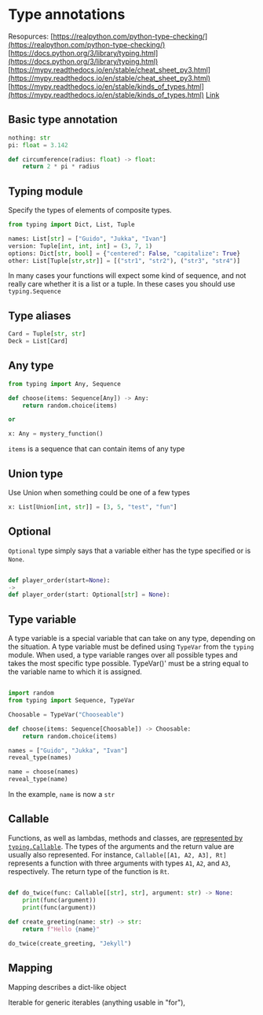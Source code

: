 

# Type annotations
Resopurces:
[https://realpython.com/python-type-checking/](https://realpython.com/python-type-checking/)
[https://docs.python.org/3/library/typing.html](https://docs.python.org/3/library/typing.html)
[https://mypy.readthedocs.io/en/stable/cheat_sheet_py3.html](https://mypy.readthedocs.io/en/stable/cheat_sheet_py3.html)
[https://mypy.readthedocs.io/en/stable/kinds_of_types.html](https://mypy.readthedocs.io/en/stable/kinds_of_types.html)
[Link](https://www.python.org/dev/peps/pep-0526/#id4)

## Basic type annotation
```python
nothing: str
pi: float = 3.142

def circumference(radius: float) -> float:
    return 2 * pi * radius
```

## Typing module
Specify the types of elements of composite types.
```python
from typing import Dict, List, Tuple

names: List[str] = ["Guido", "Jukka", "Ivan"]
version: Tuple[int, int, int] = (3, 7, 1)
options: Dict[str, bool] = {"centered": False, "capitalize": True}
other: List[Tuple[str,str]] = [("str1", "str2"), ("str3", "str4")]
```
In many cases your functions will expect some kind of sequence, and not really care whether it is a list or a tuple. In these cases you should use `typing.Sequence`

## Type aliases
```python
Card = Tuple[str, str]
Deck = List[Card]
```

## Any type
```python
from typing import Any, Sequence

def choose(items: Sequence[Any]) -> Any:
    return random.choice(items)

or

x: Any = mystery_function()
```
`items` is a sequence that can contain items of any type


## Union type
Use Union when something could be one of a few types
```python
x: List[Union[int, str]] = [3, 5, "test", "fun"]
```

## Optional
`Optional` type simply says that a variable either has the type specified or is `None`.
```python

def player_order(start=None):
->
def player_order(start: Optional[str] = None):
```

## Type variable
A type variable is a special variable that can take on any type, depending on the situation. 
A type variable must be defined using `TypeVar` from the `typing` module. 
When used, a type variable ranges over all possible types and takes the most specific type possible.
TypeVar()' must be a string equal to the variable name to which it is assigned.
```python

import random
from typing import Sequence, TypeVar

Choosable = TypeVar("Chooseable")

def choose(items: Sequence[Choosable]) -> Choosable:
    return random.choice(items)

names = ["Guido", "Jukka", "Ivan"]
reveal_type(names)

name = choose(names)
reveal_type(name)
```
In the example, `name` is now a `str`


## Callable
Functions, as well as lambdas, methods and classes, are [represented by  `typing.Callable`](https://mypy.readthedocs.io/en/latest/kinds_of_types.html#callable-types-and-lambdas). The types of the arguments and the return value are usually also represented. For instance, `Callable[[A1, A2, A3], Rt]` represents a function with three arguments with types `A1`, `A2`, and `A3`, respectively. The return type of the function is `Rt`.
```python

def do_twice(func: Callable[[str], str], argument: str) -> None:
    print(func(argument))
    print(func(argument))
 
def create_greeting(name: str) -> str:
    return f"Hello {name}"

do_twice(create_greeting, "Jekyll")

```
## Mapping
Mapping describes a dict-like object

Iterable for generic iterables (anything usable in "for"),
<!--stackedit_data:
eyJoaXN0b3J5IjpbLTM5Mzc1MDM1OSwtMTU5Njk1Njg5OSwtMz
cyODg1ODE1LC0yMDQyNjExODM4LDE4NjI5MDgxNzksLTIwMjMy
MDc1NzMsLTM0OTc4MDM0LDEyODIzNDI4NDEsLTE4NTE0MTI1MD
AsMTgxNTI5ODA5MywtODMyODY5MjIzLDczMDk5ODExNl19
-->
